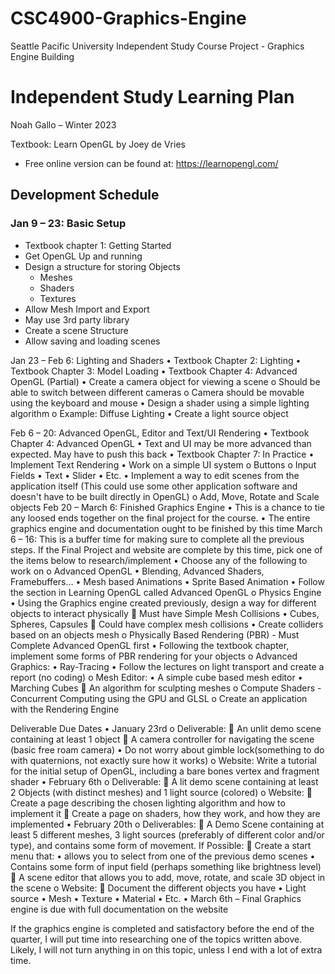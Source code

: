 # CSC4900-Graphics-Engine
Seattle Pacific University Independent Study Course Project - Graphics Engine Building

# Independent Study Learning Plan
Noah Gallo – Winter 2023

Textbook:  Learn OpenGL by Joey de Vries 
- Free online version can be found at: https://learnopengl.com/ 

## Development Schedule

### Jan 9 – 23: Basic Setup
- Textbook chapter 1: Getting Started 
- Get OpenGL Up and running 
- Design a structure for storing Objects 
  - Meshes
  - Shaders
  - Textures
-	Allow Mesh Import and Export
  -	May use 3rd party library
-	Create a scene Structure
-	Allow saving and loading scenes

Jan 23 – Feb 6: Lighting and Shaders
•	Textbook Chapter 2: Lighting
•	Textbook Chapter 3: Model Loading
•	Textbook Chapter 4: Advanced OpenGL (Partial)
•	Create a camera object for viewing a scene
o	Should be able to switch between different cameras
o	Camera should be movable using the keyboard and mouse
•	Design a shader using a simple lighting algorithm
o	Example: Diffuse Lighting
•	Create a light source object

Feb 6 – 20: Advanced OpenGL, Editor and Text/UI Rendering 
•	Textbook Chapter 4: Advanced OpenGL
•	Text and UI may be more advanced than expected. May have to push this back
•	Textbook Chapter 7: In Practice
•	Implement Text Rendering
•	Work on a simple UI system
o	Buttons
o	Input Fields
•	Text
•	Slider
•	Etc.
•	Implement a way to edit scenes from the application itself (This could use some other application software and doesn't have to be built directly in OpenGL)
o	Add, Move, Rotate and Scale objects
Feb 20 – March 6:  Finished Graphics Engine 
•	This is a chance to tie any loosed ends together on the final project for the course. 
•	The entire graphics engine and documentation ought to be finished by this time
March 6 – 16: This is a buffer time for making sure to complete all the previous steps. If the Final Project and website are complete by this time, pick one of the items below to research/implement
•	Choose any of the following to work on 
o	Advanced OpenGL 
•	Blending, Advanced Shaders, Framebuffers…
•	Mesh based Animations
•	Sprite Based Animation
•	Follow the section in Learning OpenGL called Advanced OpenGL
o	Physics Engine
•	Using the Graphics engine created previously, design a way for different objects to interact physically
	Must have Simple Mesh Collisions 
•	Cubes, Spheres, Capsules
	Could have complex mesh collisions
•	Create colliders based on an objects mesh
o	Physically Based Rendering (PBR) - Must Complete Advanced OpenGL first
•	Following the textbook chapter, implement some forms of PBR rendering for your objects
o	Advanced Graphics:
•	Ray-Tracing
•	Follow the lectures on light transport and create a report (no coding)
o	Mesh Editor:
•	A simple cube based mesh editor
•	Marching Cubes
	An algorithm for sculpting meshes
o	Compute Shaders - Concurrent Computing using the GPU and GLSL
o	Create an application with the Rendering Engine
 
Deliverable Due Dates
•	January 23rd
o	Deliverable: 
	An unlit demo scene containing at least 1 object 
	A camera controller for navigating the scene (basic free roam camera)
•	Do not worry about gimble lock(something to do with quaternions, not exactly sure how it works)
o	Website: Write a tutorial for the initial setup of OpenGL, including a bare bones vertex and fragment shader
•	February 6th
o	Deliverable: 
	A lit demo scene containing at least 2 Objects (with distinct meshes) and 1 light source (colored)
o	Website: 
	Create a page describing the chosen lighting algorithm and how to implement it
	Create a page on shaders, how they work, and how they are implemented
•	February 20th
o	Deliverables: 
	A Demo Scene containing at least 5 different meshes, 3 light sources (preferably of different color and/or type), and contains some form of movement. 
If Possible:
	Create a start menu that:
•	allows you to select from one of the previous demo scenes
•	Contains some form of input field (perhaps something like brightness level)
	A scene editor that allows you to add, move, rotate, and scale 3D object in the scene
o	Website: 
	Document the different objects you have
•	Light source
•	Mesh
•	Texture
•	Material
•	Etc. 
•	March 6th – Final Graphics engine is due with full documentation on the website

If the graphics engine is completed and satisfactory before the end of the quarter, I will put time into researching one of the topics written above. Likely, I will not turn anything in on this topic, unless I end with a lot of extra time. 
